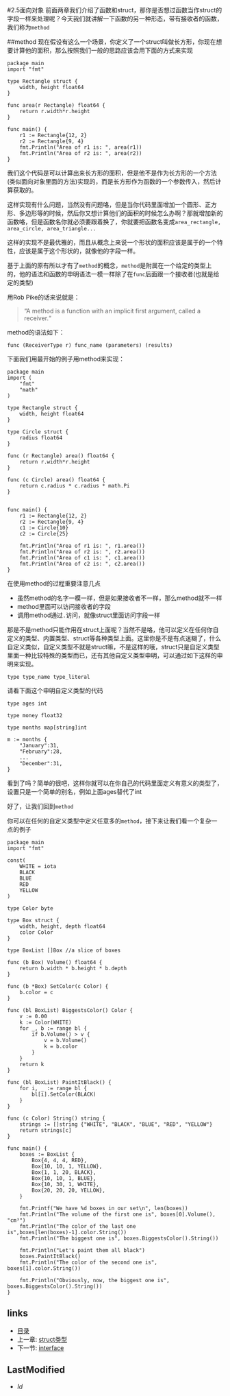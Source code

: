 #2.5面向对象
前面两章我们介绍了函数和struct，那你是否想过函数当作struct的字段一样来处理呢？今天我们就讲解一下函数的另一种形态，带有接收者的函数，我们称为`method`

##method
现在假设有这么一个场景，你定义了一个struct叫做长方形，你现在想要计算他的面积，那么按照我们一般的思路应该会用下面的方式来实现

	package main
	import "fmt"
	
	type Rectangle struct {
	    width, height float64
	}
	
	func area(r Rectangle) float64 {
	    return r.width*r.height
	}
	
	func main() {
	    r1 := Rectangle{12, 2}
	    r2 := Rectangle{9, 4}
	    fmt.Println("Area of r1 is: ", area(r1))
	    fmt.Println("Area of r2 is: ", area(r2))
	}

我们这个代码是可以计算出来长方形的面积，但是他不是作为长方形的一个方法(类似面向对象里面的方法)实现的，而是长方形作为函数的一个参数传入，然后计算获取的。

这样实现有什么问题，当然没有问题咯，但是当你代码里面增加一个圆形、正方形、多边形等的时候，然后你又想计算他们的面积的时候怎么办啊？那就增加新的函数咯，但是函数名你就必须要跟着换了，你就要把函数名变成`area_rectangle, area_circle, area_triangle...`

这样的实现不是最优雅的，而且从概念上来说一个形状的面积应该是属于的一个特性，应该是属于这个形状的，就像他的字段一样。

基于上面的原有所以才有了`method`的概念，`method`是附属在一个给定的类型上的，他的语法和函数的申明语法一模一样除了在`func`后面跟一个接收者(也就是给定的类型)

用Rob Pike的话来说就是：

>“A method is a function with an implicit first argument, called a receiver.“

method的语法如下：	
	
	func (ReceiverType r) func_name (parameters) (results)

下面我们用最开始的例子用method来实现：

	package main
	import (
		"fmt"
		"math"
	)
		
	type Rectangle struct {
	    width, height float64
	}
	
	type Circle struct {
    	radius float64
	}
	
	func (r Rectangle) area() float64 {
	    return r.width*r.height
	}
	
	func (c Circle) area() float64 {
    	return c.radius * c.radius * math.Pi
	}
	
	
	func main() {
	    r1 := Rectangle{12, 2}
	    r2 := Rectangle{9, 4}
	    c1 := Circle{10}
    	c2 := Circle{25}
    
	    fmt.Println("Area of r1 is: ", r1.area())
	    fmt.Println("Area of r2 is: ", r2.area())
	    fmt.Println("Area of c1 is: ", c1.area())
    	fmt.Println("Area of c2 is: ", c2.area())
	}
		
在使用method的过程重要注意几点

- 虽然method的名字一模一样，但是如果接收者不一样，那么method就不一样
- method里面可以访问接收者的字段
- 调用method通过`.`访问，就像struct里面访问字段一样

那是不是method只能作用在struct上面呢？当然不是咯，他可以定义在任何你自定义的类型、内置类型、struct等各种类型上面。这里你是不是有点迷糊了，什么自定义类似，自定义类型不就是struct嘛，不是这样的哦，struct只是自定义类型里面一种比较特殊的类型而已，还有其他自定义类型申明，可以通过如下这样的申明来实现。

	type type_name type_literal
	
请看下面这个申明自定义类型的代码

	type ages int

	type money float32

	type months map[string]int

	m := months {
	    "January":31,
	    "February":28,
	    ...
	    "December":31,
	}	
	
看到了吗？简单的很吧，这样你就可以在你自己的代码里面定义有意义的类型了，设置只是一个简单的别名，例如上面ages替代了int

好了，让我们回到`method`

你可以在任何的自定义类型中定义任意多的`method`，接下来让我们看一个复杂一点的例子

	package main
	import "fmt"

	const(
	    WHITE = iota
	    BLACK
	    BLUE
	    RED
	    YELLOW
	)

	type Color byte
	
	type Box struct {
	    width, height, depth float64
	    color Color
	}

	type BoxList []Box //a slice of boxes

	func (b Box) Volume() float64 {
	    return b.width * b.height * b.depth
	}
	
	func (b *Box) SetColor(c Color) {
	    b.color = c
	}
	
	func (bl BoxList) BiggestsColor() Color {
	    v := 0.00
	    k := Color(WHITE)
	    for _, b := range bl {
	        if b.Volume() > v {
            	v = b.Volume()
            	k = b.color
        	}
    	}
    	return k
	}
	
	func (bl BoxList) PaintItBlack() {
	    for i, _ := range bl {
	        bl[i].SetColor(BLACK)
	    }
	}
	
	func (c Color) String() string {
	    strings := []string {"WHITE", "BLACK", "BLUE", "RED", "YELLOW"}
	    return strings[c]
	}
	
	func main() {
	    boxes := BoxList {
	        Box{4, 4, 4, RED},
	        Box{10, 10, 1, YELLOW},
	        Box{1, 1, 20, BLACK},
	        Box{10, 10, 1, BLUE},
	        Box{10, 30, 1, WHITE},
	        Box{20, 20, 20, YELLOW},
	    }
	
	    fmt.Printf("We have %d boxes in our set\n", len(boxes))
	    fmt.Println("The volume of the first one is", boxes[0].Volume(), "cm³")
	    fmt.Println("The color of the last one is",boxes[len(boxes)-1].color.String())
	    fmt.Println("The biggest one is", boxes.BiggestsColor().String())
	    
	    fmt.Println("Let's paint them all black")
	    boxes.PaintItBlack()
	    fmt.Println("The color of the second one is", boxes[1].color.String())
	    
	    fmt.Println("Obviously, now, the biggest one is", boxes.BiggestsColor().String())
	}
	
	

## links
   * [目录](<preface.md>)
   * 上一章: [struct类型](<2.4.md>)
   * 下一节: [interface](<2.6.md>)

## LastModified 
   * $Id$